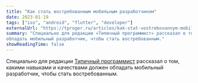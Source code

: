 ```yaml
---
title: "Как стать востребованным мобильным разработчиком"
date: 2023-01-19
tags: ["ios", "android", "flutter", "developer"]
externalUrl: "https://tproger.ru/articles/kak-stat-vostrebovannym-mobilnym-razrabotchikom/"
summary: "Специально для редакции «Типичный программист» рассказал о том, какими навыками и качествами должен
обладать мобильный разработчик, чтобы стать востребованным."
showReadingTime: false
---
```


Специально для
редакции [Типичный программист](https://tproger.ru/articles/kak-stat-vostrebovannym-mobilnym-razrabotchikom/) рассказал
о том, какими навыками и качествами должен обладать мобильный разработчик, чтобы стать востребованным.